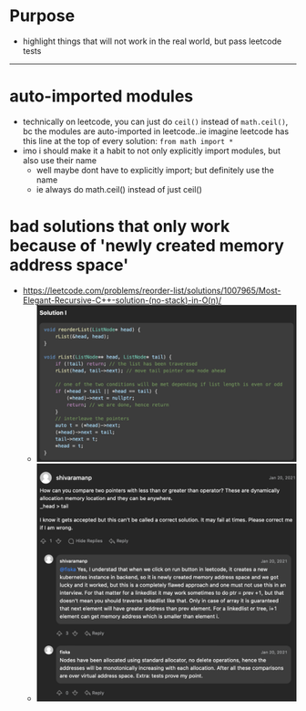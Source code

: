 # Purpose
- highlight things that will not work in the real world, but pass leetcode tests





---


# auto-imported modules
- technically on leetcode, you can just do `ceil()` instead of `math.ceil()`, bc the modules are auto-imported in leetcode..ie imagine leetcode has this line at the top of every solution: `from math import *`
- imo i should make it a habit to not only explicitly import modules, but also use their name
	- well maybe dont have to explicitly import; but definitely use the name
	- ie always do math.ceil() instead of just ceil()







# bad solutions that only work because of 'newly created memory address space'
- https://leetcode.com/problems/reorder-list/solutions/1007965/Most-Elegant-Recursive-C++-solution-(no-stack)-in-O(n)/
	- ![](../!assets/attachments/Pasted%20image%2020240311174721.png)
	- ![](../!assets/attachments/Pasted%20image%2020240311174658.png)


